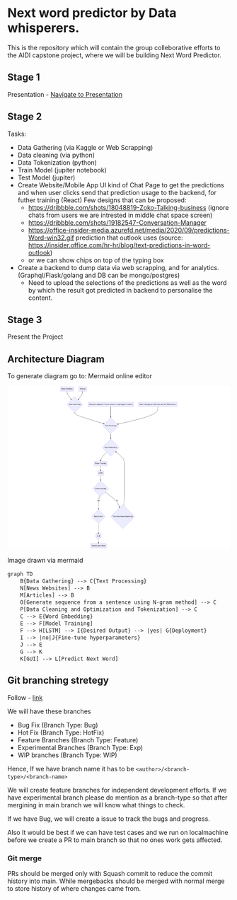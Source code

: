 # Next word predictor by Data whisperers.
This is the repository which will contain the group colleborative efforts to the AIDI capstone project, where we will be building Next Word Predictor.


## Stage 1
Presentation - [Navigate to Presentation](./Assets/Gifs/Next_word_predictor.pptx)

## Stage 2
Tasks:
- Data Gathering (via Kaggle or Web Scrapping)
- Data cleaning (via python)
- Data Tokenization (python)
- Train Model (jupiter notebook)
- Test Model (jupiter)
- Create Website/Mobile App UI kind of Chat Page to get the predictions and when user clicks send that prediction usage to the backend, for futher training (React)
    Few designs that can be proposed:
    - https://dribbble.com/shots/18048819-Zoko-Talking-business (ignore chats from users we are intrested in middle chat space screen)
    - https://dribbble.com/shots/19182547-Conversation-Manager
    - https://office-insider-media.azurefd.net/media/2020/09/predictions-Word-win32.gif prediction that outlook uses (source: https://insider.office.com/hr-hr/blog/text-predictions-in-word-outlook)
    - or we can show chips on top of the typing box
- Create a backend to dump data via web scrapping, and for analytics. (Graphql/Flask/golang and DB can be mongo/postgres)
    - Need to upload the selections of the predictions as well as the word by which the result got predicted in backend to personalise the content.

## Stage 3
Present the Project


## Architecture Diagram
To generate diagram go to:
Mermaid online editor

![Architecture Diagram](./Assets/ArchitectureFlow.png)

Image drawn via mermaid
```mermaid
graph TD
    B{Data Gathering} --> C{Text Processing}
    N[News Websites] --> B
    M[Articles] --> B
    O[Generate sequence from a sentence using N-gram method] --> C
    P[Data Cleaning and Optimization and Tokenization] --> C
    C --> E{Word Embedding}
    E --> F[Model Training]
    F --> H[LSTM] --> I{Desired Output} --> |yes| G{Deployment}
    I --> |no|J{Fine-tune hyperparameters}
    J --> E
    G --> K
    K[GUI] --> L[Predict Next Word]
```

## Git branching stretegy
Follow - [link](https://codingsight.com/git-branching-naming-convention-best-practices/)

We will have these branches
- Bug Fix (Branch Type: Bug)
- Hot Fix (Branch Type: HotFix)
- Feature Branches (Branch Type: Feature)
- Experimental Branches (Branch Type: Exp)
- WIP branches (Branch Type: WIP)

Hence, If we have branch name it has to be
```<author>/<branch-type>/<branch-name>```

We will create feature branches for independent development efforts. If we have experimental branch please do mention as a branch-type so that after mergining in main branch we will know what things to check.

If we have Bug, we will create a issue to track the bugs and progress.

Also It would be best if we can have test cases and we run on localmachine before we create a PR to main branch so that no ones work gets affected.

### Git merge
PRs should be merged only with Squash commit to reduce the commit history into main. While mergebacks should be merged with normal merge to store history of where changes came from.